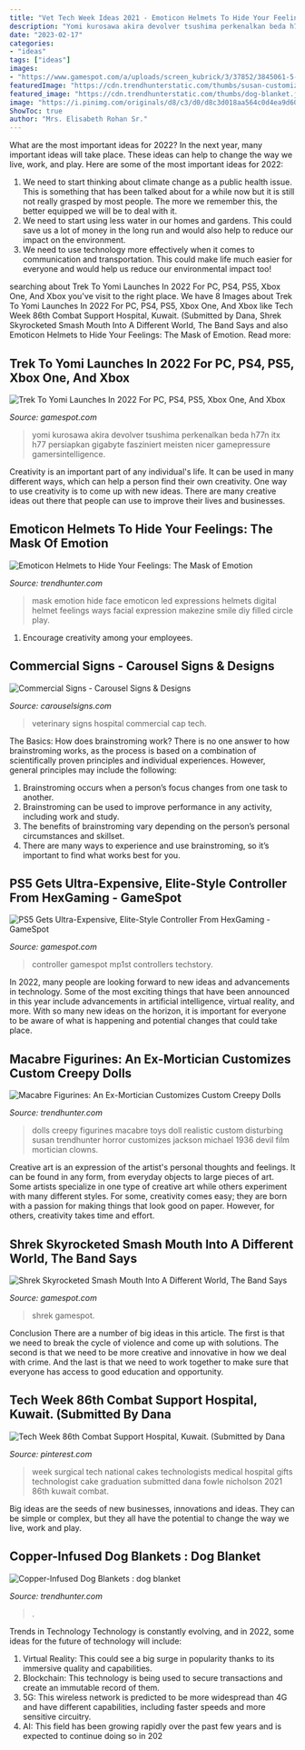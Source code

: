 ```yaml
---
title: "Vet Tech Week Ideas 2021 - Emoticon Helmets To Hide Your Feelings: The Mask Of Emotion"
description: "Yomi kurosawa akira devolver tsushima perkenalkan beda h77n itx h77 persiapkan gigabyte fasziniert meisten nicer gamepressure gamersintelligence"
date: "2023-02-17"
categories:
- "ideas"
tags: ["ideas"]
images:
- "https://www.gamespot.com/a/uploads/screen_kubrick/3/37852/3845061-5-hexrivalthreecontrollers2.jpg"
featuredImage: "https://cdn.trendhunterstatic.com/thumbs/susan-customizes-custom-creepy-dolls.jpeg"
featured_image: "https://cdn.trendhunterstatic.com/thumbs/dog-blanket.jpeg"
image: "https://i.pinimg.com/originals/d8/c3/d0/d8c3d018aa564c0d4ea9d60d1cbaf3cf.jpg"
ShowToc: true
author: "Mrs. Elisabeth Rohan Sr."
---
```



What are the most important ideas for 2022?
In the next year, many important ideas will take place. These ideas can help to change the way we live, work, and play. Here are some of the most important ideas for 2022:
1. We need to start thinking about climate change as a public health issue. This is something that has been talked about for a while now but it is still not really grasped by most people. The more we remember this, the better equipped we will be to deal with it.
2. We need to start using less water in our homes and gardens. This could save us a lot of money in the long run and would also help to reduce our impact on the environment.
3. We need to use technology more effectively when it comes to communication and transportation. This could make life much easier for everyone and would help us reduce our environmental impact too!

	

		
searching about Trek To Yomi Launches In 2022 For PC, PS4, PS5, Xbox One, And Xbox you've visit to the right place. We have 8 Images about Trek To Yomi Launches In 2022 For PC, PS4, PS5, Xbox One, And Xbox like Tech Week 86th Combat Support Hospital, Kuwait. (Submitted by Dana, Shrek Skyrocketed Smash Mouth Into A Different World, The Band Says and also Emoticon Helmets to Hide Your Feelings: The Mask of Emotion. Read more:
		
    
## Trek To Yomi Launches In 2022 For PC, PS4, PS5, Xbox One, And Xbox

<img loading=lazy src="https://www.gamespot.com/a/uploads/screen_kubrick/1591/15918215/3843057-ss_d895ac46da18f50f03ae004dd4c9a3376625537a.1920x1080.jpg" onerror="this.onerror=null;this.src='https://tse2.mm.bing.net/th?id=OIP.tj1DE8nGseOr_I7i_rbO-QHaEK&amp;pid=15.1';" alt="Trek To Yomi Launches In 2022 For PC, PS4, PS5, Xbox One, And Xbox">

_Source: gamespot.com_

>yomi kurosawa akira devolver tsushima perkenalkan beda h77n itx h77 persiapkan gigabyte fasziniert meisten nicer gamepressure gamersintelligence. 

	

Creativity is an important part of any individual's life. It can be used in many different ways, which can help a person find their own creativity. One way to use creativity is to come up with new ideas. There are many creative ideas out there that people can use to improve their lives and businesses.

    
## Emoticon Helmets To Hide Your Feelings: The Mask Of Emotion

<img loading=lazy src="https://cdn.trendhunterstatic.com/thumbs/ridiculous-helmet-to-hide-facial-expressions-the-mask-of-emotion.jpeg" onerror="this.onerror=null;this.src='https://tse3.mm.bing.net/th?id=OIP.373fRhsOFM7hHeGkJ-hfTwHaKr&amp;pid=15.1';" alt="Emoticon Helmets to Hide Your Feelings: The Mask of Emotion">

_Source: trendhunter.com_

>mask emotion hide face emoticon led expressions helmets digital helmet feelings ways facial expression makezine smile diy filled circle play. 

	

1. Encourage creativity among your employees.

    
## Commercial Signs - Carousel Signs &amp; Designs

<img loading=lazy src="http://carouselsigns.com/wp-content/uploads/VeterinaryHospital2-600x403.jpg" onerror="this.onerror=null;this.src='https://tse2.mm.bing.net/th?id=OIP.ZO8jN8vMt6Kjt21DbVOeYQHaE-&amp;pid=15.1';" alt="Commercial Signs - Carousel Signs &amp; Designs">

_Source: carouselsigns.com_

>veterinary signs hospital commercial cap tech. 

	

The Basics: How does brainstroming work?
There is no one answer to how brainstroming works, as the process is based on a combination of scientifically proven principles and individual experiences. However, general principles may include the following:
1. Brainstroming occurs when a person’s focus changes from one task to another.
2. Brainstroming can be used to improve performance in any activity, including work and study.
3. The benefits of brainstroming vary depending on the person’s personal circumstances and skillset.
4. There are many ways to experience and use brainstroming, so it’s important to find what works best for you.

    
## PS5 Gets Ultra-Expensive, Elite-Style Controller From HexGaming - GameSpot

<img loading=lazy src="https://www.gamespot.com/a/uploads/screen_kubrick/3/37852/3845061-5-hexrivalthreecontrollers2.jpg" onerror="this.onerror=null;this.src='https://tse3.mm.bing.net/th?id=OIP.zhp0Y5veVUHFcYtmcegEqAHaEK&amp;pid=15.1';" alt="PS5 Gets Ultra-Expensive, Elite-Style Controller From HexGaming - GameSpot">

_Source: gamespot.com_

>controller gamespot mp1st controllers techstory. 

	

In 2022, many people are looking forward to new ideas and advancements in technology. Some of the most exciting things that have been announced in this year include advancements in artificial intelligence, virtual reality, and more. With so many new ideas on the horizon, it is important for everyone to be aware of what is happening and potential changes that could take place.

    
## Macabre Figurines: An Ex-Mortician Customizes Custom Creepy Dolls

<img loading=lazy src="https://cdn.trendhunterstatic.com/thumbs/susan-customizes-custom-creepy-dolls.jpeg" onerror="this.onerror=null;this.src='https://tse4.mm.bing.net/th?id=OIP.h12iCNGx73Gv1XsykHzACgHaLH&amp;pid=15.1';" alt="Macabre Figurines: An Ex-Mortician Customizes Custom Creepy Dolls">

_Source: trendhunter.com_

>dolls creepy figurines macabre toys doll realistic custom disturbing susan trendhunter horror customizes jackson michael 1936 devil film mortician clowns. 

	

Creative art is an expression of the artist's personal thoughts and feelings. It can be found in any form, from everyday objects to large pieces of art. Some artists specialize in one type of creative art while others experiment with many different styles. For some, creativity comes easy; they are born with a passion for making things that look good on paper. However, for others, creativity takes time and effort.

    
## Shrek Skyrocketed Smash Mouth Into A Different World, The Band Says

<img loading=lazy src="https://www.gamespot.com/a/uploads/screen_kubrick/1603/16030002/3832394-shrek-smile.jpg" onerror="this.onerror=null;this.src='https://tse4.mm.bing.net/th?id=OIP.Ac9VJK78ErfbhnJDWXf8KgHaEK&amp;pid=15.1';" alt="Shrek Skyrocketed Smash Mouth Into A Different World, The Band Says">

_Source: gamespot.com_

>shrek gamespot. 

	

Conclusion
There are a number of big ideas in this article. The first is that we need to break the cycle of violence and come up with solutions. The second is that we need to be more creative and innovative in how we deal with crime. And the last is that we need to work together to make sure that everyone has access to good education and opportunity.

    
## Tech Week 86th Combat Support Hospital, Kuwait. (Submitted By Dana

<img loading=lazy src="https://i.pinimg.com/originals/d8/c3/d0/d8c3d018aa564c0d4ea9d60d1cbaf3cf.jpg" onerror="this.onerror=null;this.src='https://tse4.mm.bing.net/th?id=OIP.PLSGt0i9wUvBHY7TvYvq_gHaNK&amp;pid=15.1';" alt="Tech Week 86th Combat Support Hospital, Kuwait. (Submitted by Dana">

_Source: pinterest.com_

>week surgical tech national cakes technologists medical hospital gifts technologist cake graduation submitted dana fowle nicholson 2021 86th kuwait combat. 

	

Big ideas are the seeds of new businesses, innovations and ideas. They can be simple or complex, but they all have the potential to change the way we live, work and play.

    
## Copper-Infused Dog Blankets : Dog Blanket

<img loading=lazy src="https://cdn.trendhunterstatic.com/thumbs/dog-blanket.jpeg" onerror="this.onerror=null;this.src='https://tse2.mm.bing.net/th?id=OIP.hY5n-TAxBWCXh2oQ71MVaAHaJ4&amp;pid=15.1';" alt="Copper-Infused Dog Blankets : dog blanket">

_Source: trendhunter.com_

>. 

	

Trends in Technology
Technology is constantly evolving, and in 2022, some ideas for the future of technology will include: 
1. Virtual Reality: This could see a big surge in popularity thanks to its immersive quality and capabilities. 
2. Blockchain: This technology is being used to secure transactions and create an immutable record of them. 
3. 5G: This wireless network is predicted to be more widespread than 4G and have different capabilities, including faster speeds and more sensitive circuitry. 
4. AI: This field has been growing rapidly over the past few years and is expected to continue doing so in 202
